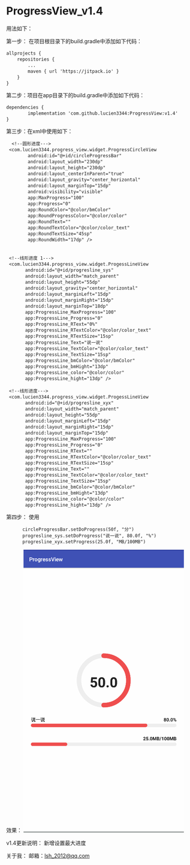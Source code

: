 # ProgressView_v1.4

 用法如下：

 第一步： 在项目根目录下的build.gradle中添加如下代码：

	allprojects {
		repositories {
			...
			maven { url 'https://jitpack.io' }
		}
	}

 第二步：项目在app目录下的build.gradle中添加如下代码：

	dependencies {
	        implementation 'com.github.lucien3344:ProgressView:v1.4'
	}
  
  

 第三步：在xml中使用如下：

      <!--圆形进度--->
     <com.lucien3344.progress_view.widget.ProgressCircleView
            android:id="@+id/circleProgressBar"
            android:layout_width="230dp"
            android:layout_height="230dp"
            android:layout_centerInParent="true"
            android:layout_gravity="center_horizontal"
            android:layout_marginTop="15dp"
            android:visibility="visible"
            app:MaxProgress="100"
            app:Progress="0"
            app:RoundColor="@color/bmColor"
            app:RoundProgressColor="@color/color"
            app:RoundText=""
            app:RoundTextColor="@color/color_text"
            app:RoundTextSize="45sp"
            app:RoundWidth="17dp" />


     <!--线形进度 1--->
     <com.lucien3344.progress_view.widget.ProgessLineView
           android:id="@+id/progresline_sys"
           android:layout_width="match_parent"
           android:layout_height="55dp"
           android:layout_gravity="center_horizontal"
           android:layout_marginLeft="15dp"
           android:layout_marginRight="15dp"
           android:layout_marginTop="18dp"
           app:ProgressLine_MaxProgress="100"
           app:ProgressLine_Progress="0"
           app:ProgressLine_RText="0%"
           app:ProgressLine_RTextColor="@color/color_text"
           app:ProgressLine_RTextSize="15sp"
           app:ProgressLine_Text="说一说"
           app:ProgressLine_TextColor="@color/color_text"
           app:ProgressLine_TextSize="15sp"
           app:ProgressLine_bmColor="@color/bmColor"
           app:ProgressLine_bmHight="13dp"
           app:ProgressLine_color="@color/color"
           app:ProgressLine_hight="13dp" />

     <!--线形进度--->
     <com.lucien3344.progress_view.widget.ProgessLineView
           android:id="@+id/progresline_xyx"
           android:layout_width="match_parent"
           android:layout_height="55dp"
           android:layout_marginLeft="15dp"
           android:layout_marginRight="15dp"
           android:layout_marginTop="15dp"
           app:ProgressLine_MaxProgress="100"
           app:ProgressLine_Progress="0"
           app:ProgressLine_RText=""
           app:ProgressLine_RTextColor="@color/color_text"
           app:ProgressLine_RTextSize="15sp"
           app:ProgressLine_Text=""
           app:ProgressLine_TextColor="@color/color_text"
           app:ProgressLine_TextSize="15sp"
           app:ProgressLine_bmColor="@color/bmColor"
           app:ProgressLine_bmHight="13dp"
           app:ProgressLine_color="@color/color"
           app:ProgressLine_hight="13dp" />

  
 第四步： 使用

          circleProgressBar.setDoProgress(50f, "分")
          progresline_sys.setDoProgress("说一说", 80.0f, "%")
          progresline_xyx.setProgress(25.0f, "MB/100MB")

 效果：
 ![image](https://github.com/lucien3344/ProgressView/blob/16c77a86ab333c2685bc52b679484fe1b63ae369/sample_image.png)


 v1.4更新说明：       新增设置最大进度


 关于我：  邮箱：lsh_2012@qq.com


















